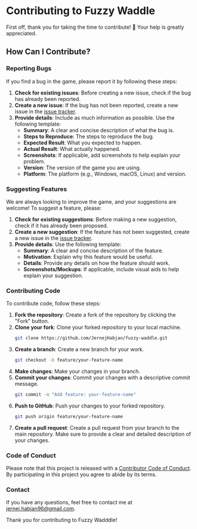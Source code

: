 # Contributing to Fuzzy Waddle

First off, thank you for taking the time to contribute! 🎉 Your help is greatly appreciated.

## How Can I Contribute?

### Reporting Bugs

If you find a bug in the game, please report it by following these steps:

1. **Check for existing issues**: Before creating a new issue, check if the bug has already been reported.
2. **Create a new issue**: If the bug has not been reported, create a new issue in the [issue tracker](https://github.com/JernejHabjan/fuzzy-waddle/issues).
3. **Provide details**: Include as much information as possible. Use the following template:
   - **Summary**: A clear and concise description of what the bug is.
   - **Steps to Reproduce**: The steps to reproduce the bug.
   - **Expected Result**: What you expected to happen.
   - **Actual Result**: What actually happened.
   - **Screenshots**: If applicable, add screenshots to help explain your problem.
   - **Version**: The version of the game you are using.
   - **Platform**: The platform (e.g., Windows, macOS, Linux) and version.

### Suggesting Features

We are always looking to improve the game, and your suggestions are welcome! To suggest a feature, please:

1. **Check for existing suggestions**: Before making a new suggestion, check if it has already been proposed.
2. **Create a new suggestion**: If the feature has not been suggested, create a new issue in the [issue tracker](https://github.com/JernejHabjan/fuzzy-waddle/issues).
3. **Provide details**: Use the following template:
   - **Summary**: A clear and concise description of the feature.
   - **Motivation**: Explain why this feature would be useful.
   - **Details**: Provide any details on how the feature should work.
   - **Screenshots/Mockups**: If applicable, include visual aids to help explain your suggestion.

### Contributing Code

To contribute code, follow these steps:

1. **Fork the repository**: Create a fork of the repository by clicking the "Fork" button.
2. **Clone your fork**: Clone your forked repository to your local machine.
   ```sh
   git clone https://github.com/JernejHabjan/fuzzy-waddle.git
   ```
3. **Create a branch**: Create a new branch for your work.
   ```sh
   git checkout -b feature/your-feature-name
   ```
4. **Make changes**: Make your changes in your branch.
5. **Commit your changes**: Commit your changes with a descriptive commit message.
   ```sh
   git commit -m "Add feature: your-feature-name"
   ```
6. **Push to GitHub**: Push your changes to your forked repository.
   ```sh
   git push origin feature/your-feature-name
   ```
7. **Create a pull request**: Create a pull request from your branch to the main repository. Make sure to provide a clear and detailed description of your changes.

### Code of Conduct

Please note that this project is released with a [Contributor Code of Conduct](link_to_code_of_conduct). By participating in this project you agree to abide by its terms.

### Contact

If you have any questions, feel free to contact me at [jernej.habjan96@gmail.com](mailto:jernej.habjan96@gmail.com).

Thank you for contributing to Fuzzy Wadddle!
